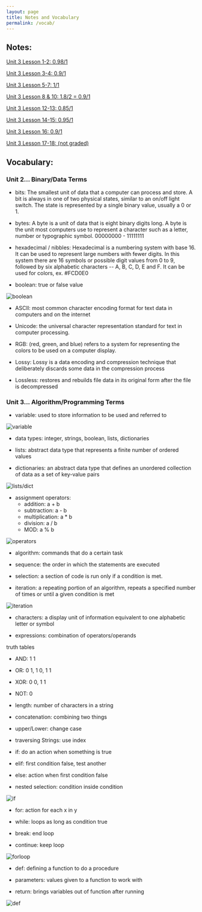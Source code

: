 ```yaml
---
layout: page
title: Notes and Vocabulary
permalink: /vocab/
---
```

## Notes:
[Unit 3 Lesson 1-2: 0.98/1](https://clairehzhao.github.io/claire/student%20teaching/week14/jupyter/python/markdown/2022/11/28/unit3lesson1-2.html)

[Unit 3 Lesson 3-4: 0.9/1](https://clairehzhao.github.io/claire/student%20teaching/week14/jupyter/python/markdown/2022/11/29/unit3lesson3-4.html)

[Unit 3 Lesson 5-7: 1/1](https://clairehzhao.github.io/claire/student%20teaching/week14/jupyter/python/markdown/2022/12/01/unit3lesson5-7.html)

[Unit 3 Lesson 8 & 10: 1.8/2 = 0.9/1](https://clairehzhao.github.io/claire/student%20teaching/week15/jupyter/python/markdown/2022/12/05/unit3lesson8&10.html)

[Unit 3 Lesson 12-13: 0.85/1](https://clairehzhao.github.io/claire/student%20teaching/week15/jupyter/python/markdown/2022/12/08/unit3lesson12-13.html)

[Unit 3 Lesson 14-15: 0.95/1](https://clairehzhao.github.io/claire/student%20teaching/week16/jupyter/python/markdown/2022/12/12/unit3lesson14-15.html)

[Unit 3 Lesson 16: 0.9/1](https://clairehzhao.github.io/claire/student%20teaching/week16/jupyter/python/markdown/2022/12/13/unit3lesson16.html)

[Unit 3 Lesson 17-18: (not graded)](https://clairehzhao.github.io/claire/student%20teaching/week16/jupyter/python/markdown/2022/12/14/unit3lesson17-18.html)


## Vocabulary:
### Unit 2... Binary/Data Terms
- bits: The smallest unit of data that a computer can process and store. A bit is always in one of two physical states, similar to an on/off light switch. The state is represented by a single binary value, usually a 0 or 1.

- bytes: A byte is a unit of data that is eight binary digits long. A byte is the unit most computers use to represent a character such as a letter, number or typographic symbol. 00000000 - 11111111

- hexadecimal / nibbles: Hexadecimal is a numbering system with base 16. It can be used to represent large numbers with fewer digits. In this system there are 16 symbols or possible digit values from 0 to 9, followed by six alphabetic characters -- A, B, C, D, E and F. It can be used for colors, ex. #FCD0E0

- boolean: true or false value

![boolean](https://cdn.discordapp.com/attachments/806618712056528906/1052993698721452032/IMG_2804.jpg)

- ASCII: most common character encoding format for text data in computers and on the internet

- Unicode: the universal character representation standard for text in computer processing.

- RGB: (red, green, and blue) refers to a system for representing the colors to be used on a computer display.

- Lossy: Lossy is a data encoding and compression technique that deliberately discards some data in the compression process

- Lossless: restores and rebuilds file data in its original form after the file is decompressed

### Unit 3... Algorithm/Programming Terms
- variable: used to store information to be used and referred to

![variable](https://cdn.discordapp.com/attachments/806618712056528906/1052995163959595018/IMG_5199.jpg)

- data types: integer, strings, boolean, lists, dictionaries

- lists: abstract data type that represents a finite number of ordered values

- dictionaries: an abstract data type that defines an unordered collection of data as a set of key-value pairs

![lists/dict](https://cdn.discordapp.com/attachments/806618712056528906/1052996070076067981/IMG_8058.jpg)

- assignment operators:
    - addition: a + b
    - subtraction: a - b
    - multiplication: a * b
    - division: a / b
    - MOD: a % b

![operators](https://cdn.discordapp.com/attachments/806618712056528906/1052996537602560020/IMG_5132.jpg)

- algorithm: commands that do a certain task

- sequence: the order in which the statements are executed

- selection: a section of code is run only if a condition is met.

- iteration: a repeating portion of an algorithm, repeats a specified number of times or until a given condition is met

![iteration](https://cdn.discordapp.com/attachments/806618712056528906/1050887849278455808/IMG_0417.jpg)

- characters: a display unit of information equivalent to one alphabetic letter or symbol

- expressions: combination of operators/operands

truth tables

- AND: 1 1
- OR: 0 1, 1 0, 1 1
- XOR: 0 0, 1 1
- NOT: 0

- length: number of characters in a string

- concatenation: combining two things

- upper/Lower: change case

- traversing Strings: use index

- if: do an action when something is true

- elif: first condition false, test another

- else: action when first condition false

- nested selection: condition inside condition

![if](https://cdn.discordapp.com/attachments/806618712056528906/1053001319880863824/IMG_3764.jpg)

- for: action for each x in y

- while: loops as long as condition true
 
- break: end loop

- continue: keep loop

![forloop](https://cdn.discordapp.com/attachments/806618712056528906/1053002524828901416/IMG_2430.jpg)

- def: defining a function to do a procedure

- parameters: values given to a function to work with

- return: brings variables out of function after running

![def](https://cdn.discordapp.com/attachments/806618712056528906/1053003316608643092/IMG_7545.jpg)